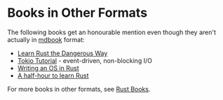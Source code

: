 # Books in Other Formats

The following books get an honourable mention even though they aren't actually in
[mdbook](https://github.com/rust-lang/mdBook) format:

* [Learn Rust the Dangerous Way](http://cliffle.com/p/dangerust/)
* [Tokio Tutorial](https://tokio.rs/tokio/tutorial) - event-driven, non-blocking I/O
* [Writing an OS in Rust](https://os.phil-opp.com/)
* [A half-hour to learn Rust](https://fasterthanli.me/articles/a-half-hour-to-learn-rust)

For more books in other formats, see [Rust
Books](https://github.com/sger/RustBooks).
